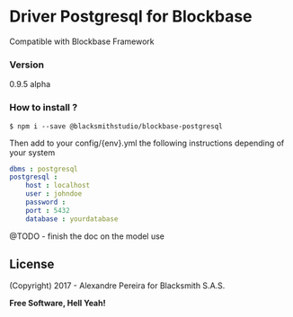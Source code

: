 # Driver Postgresql for Blockbase
Compatible with Blockbase Framework

### Version
0.9.5 alpha

### How to install ?
```shell
$ npm i --save @blacksmithstudio/blockbase-postgresql
```

Then add to your config/{env}.yml the following instructions depending of your system
```yml
dbms : postgresql
postgresql :
    host : localhost
    user : johndoe
    password :
    port : 5432
    database : yourdatabase
```

@TODO - finish the doc on the model use

License
----

(Copyright) 2017 - Alexandre Pereira for Blacksmith S.A.S.


**Free Software, Hell Yeah!**

[Node.js]:https://nodejs.org/en
[NPM]:https://www.npmjs.com

